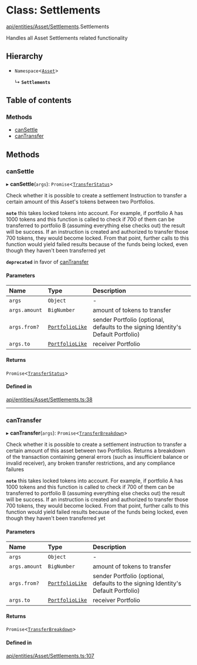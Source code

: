 # Class: Settlements

[api/entities/Asset/Settlements](../wiki/api.entities.Asset.Settlements).Settlements

Handles all Asset Settlements related functionality

## Hierarchy

- `Namespace`<[`Asset`](../wiki/api.entities.Asset.Asset)\>

  ↳ **`Settlements`**

## Table of contents

### Methods

- [canSettle](../wiki/api.entities.Asset.Settlements.Settlements#cansettle)
- [canTransfer](../wiki/api.entities.Asset.Settlements.Settlements#cantransfer)

## Methods

### canSettle

▸ **canSettle**(`args`): `Promise`<[`TransferStatus`](../wiki/types.TransferStatus)\>

Check whether it is possible to create a settlement Instruction to transfer a certain amount of this Asset's tokens between two Portfolios.

**`note`** this takes locked tokens into account. For example, if portfolio A has 1000 tokens and this function is called to check if 700 of them can be
  transferred to portfolio B (assuming everything else checks out) the result will be success. If an instruction is created and authorized to transfer those 700 tokens,
  they would become locked. From that point, further calls to this function would yield failed results because of the funds being locked, even though they haven't been
  transferred yet

**`deprecated`** in favor of [canTransfer](../wiki/api.entities.Asset.Settlements.Settlements#cantransfer)

#### Parameters

| Name | Type | Description |
| :------ | :------ | :------ |
| `args` | `Object` | - |
| `args.amount` | `BigNumber` | amount of tokens to transfer |
| `args.from?` | [`PortfolioLike`](../wiki/types#portfoliolike) | sender Portfolio (optional, defaults to the signing Identity's Default Portfolio) |
| `args.to` | [`PortfolioLike`](../wiki/types#portfoliolike) | receiver Portfolio |

#### Returns

`Promise`<[`TransferStatus`](../wiki/types.TransferStatus)\>

#### Defined in

[api/entities/Asset/Settlements.ts:38](https://github.com/PolymathNetwork/polymesh-sdk/blob/299ce247/src/api/entities/Asset/Settlements.ts#L38)

___

### canTransfer

▸ **canTransfer**(`args`): `Promise`<[`TransferBreakdown`](../wiki/api.entities.Asset.types.TransferBreakdown)\>

Check whether it is possible to create a settlement instruction to transfer a certain amount of this asset between two Portfolios. Returns a breakdown of
  the transaction containing general errors (such as insufficient balance or invalid receiver), any broken transfer restrictions, and any compliance
  failures

**`note`** this takes locked tokens into account. For example, if portfolio A has 1000 tokens and this function is called to check if 700 of them can be
  transferred to portfolio B (assuming everything else checks out) the result will be success. If an instruction is created and authorized to transfer those 700 tokens,
  they would become locked. From that point, further calls to this function would yield failed results because of the funds being locked, even though they haven't been
  transferred yet

#### Parameters

| Name | Type | Description |
| :------ | :------ | :------ |
| `args` | `Object` | - |
| `args.amount` | `BigNumber` | amount of tokens to transfer |
| `args.from?` | [`PortfolioLike`](../wiki/types#portfoliolike) | sender Portfolio (optional, defaults to the signing Identity's Default Portfolio) |
| `args.to` | [`PortfolioLike`](../wiki/types#portfoliolike) | receiver Portfolio |

#### Returns

`Promise`<[`TransferBreakdown`](../wiki/api.entities.Asset.types.TransferBreakdown)\>

#### Defined in

[api/entities/Asset/Settlements.ts:107](https://github.com/PolymathNetwork/polymesh-sdk/blob/299ce247/src/api/entities/Asset/Settlements.ts#L107)
